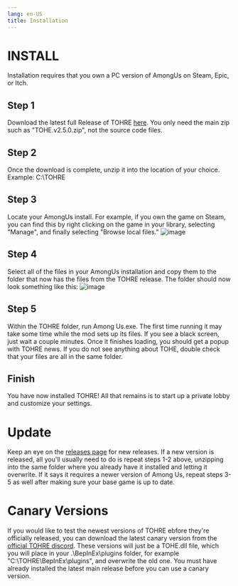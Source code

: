 ```yaml
---
lang: en-US
title: Installation
---
```


# INSTALL
Installation requires that you own a PC version of AmongUs on Steam, Epic, or Itch. 

## Step 1
Download the latest full Release of TOHRE [here](https://github.com/Loonie-Toons/TownOfHost-ReEdited/releases). You only need the main zip such as "TOHE.v2.5.0.zip", not the source code files.
 
## Step 2
Once the download is complete, unzip it into the location of your choice. Example: C:\TOHRE
  
## Step 3
Locate your AmongUs install. For example, if you own the game on Steam, you can find this by right clicking on the game in your library, selecting "Manage", and finally selecting "Browse local files."
![image](https://github.com/0xDrMoe/TOHRE-Code/assets/6992162/a760213d-5bc4-44cc-9bfc-588667b735ac)

## Step 4
Select all of the files in your AmongUs installation and copy them to the folder that now has the files from the TOHRE release. The folder should now look something like this:
![image](https://github.com/0xDrMoe/TOHRE-Code/assets/6992162/44e624d4-786e-4270-a607-2a407351234d)

## Step 5
Within the TOHRE folder, run Among Us.exe. The first time running it may take some time while the mod sets up its files. If you see a black screen, just wait a couple minutes. Once it finishes loading, you should get a popup with TOHRE news. If you do not see anything about TOHE, double check that your files are all in the same folder.

## Finish
You have now installed TOHRE! All that remains is to start up a private lobby and customize your settings.

# Update
Keep an eye on the [releases page](https://github.com/Loonie-Toons/TownOfHost-ReEdited/releases) for new releases. If a new version is released, all you'll usually need to do is repeat steps 1-2 above, unzipping into the same folder where you already have it installed and letting it overwrite. If it says it requires a newer version of Among Us, repeat steps 3-5 as well after making sure your base game is up to date.

# Canary Versions
If you would like to test the newest versions of TOHRE ebfore they're officially released, you can download the latest canary version from the [official TOHRE discord](https://discord.gg/tohe). These versions will just be a TOHE.dll file, which you will place in your .\BepInEx\plugins folder, for example "C:\TOHRE\BepInEx\plugins", and overwrite the old one. You must have already installed the latest main release before you can use a canary version.
 
